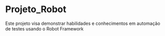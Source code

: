 # Projeto_Robot
Este projeto visa demonstrar habilidades e conhecimentos em automação de testes usando o Robot Framework

